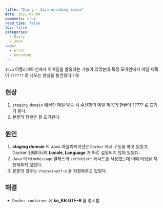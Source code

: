 ```yaml
---
title: "Diary - Java encoding issue"
date: 2021-07-04
comments: true
read_time: false
toc: false
categories:
  - Diary
  - Java
tags:
  - error
  - encoding
---
```


`Java` 어플리케이션에서 이메일을 발송하는 기능이 있었는데 특정 도메인에서 메일 제목이 `??????` 로 나오는 현상을 발견했다!! 😵

## 현상

1. `staging domain` 에서만 메일 발송 시 수신함의 메일 제목의 한글이 ????? 로 표기가 된다.
2. 본문의 한글은 잘 표기된다.

## 원인

1. **staging domain** 의 Java 어플리케이션은 `Docker` 에서 구동을 하고 있었고, Docker 컨테이너의 **Locale, Language** 가 따로 설정되지 않아 있었다.
2. Java 의 `MimeMessage` 클래스의 `setSubject` 메서드를 사용했는데 이때 타입을 지정해주지 않았다.
3. 본문의 경우는 `charset=utf-8` 을 지정해주고 있었다.

## 해결
- `Docker container` 에 **ko_KR.UTF-8** 을 명시함